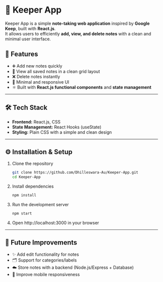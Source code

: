 # 📝 Keeper App

Keeper App is a simple **note-taking web application** inspired by **Google Keep**, built with **React.js**.  
It allows users to efficiently **add, view, and delete notes** with a clean and minimal user interface.  

## 🚀 Features

- ➕ Add new notes quickly  
- 👀 View all saved notes in a clean grid layout  
- ❌ Delete notes instantly  
- 🎨 Minimal and responsive UI  
- ⚛️ Built with **React.js functional components** and **state management**  

---

## 🛠️ Tech Stack

- **Frontend:** React.js, CSS  
- **State Management:** React Hooks (useState)  
- **Styling:** Plain CSS with a simple and clean design  

---

## ⚙️ Installation & Setup

1. Clone the repository  
   ```bash
   git clone https://github.com/Dhilleswara-Au/Keeper-App.git
   cd Keeper-App

2. Install dependencies 
   ```bash
   npm install

3. Run the development server  
   ```bash
   npm start

4. Open http://localhost:3000 in your browser

---

## 📌 Future Improvements

- ✨ Add edit functionality for notes
- 🗂️ Support for categories/labels
- ☁️ Store notes with a backend (Node.js/Express + Database)
- 📱 Improve mobile responsiveness
